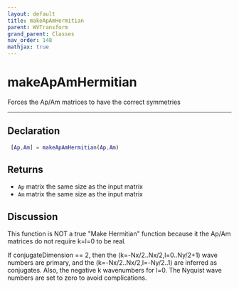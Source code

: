 ```yaml
---
layout: default
title: makeApAmHermitian
parent: WVTransform
grand_parent: Classes
nav_order: 148
mathjax: true
---
```


#  makeApAmHermitian

Forces the Ap/Am matrices to have the correct symmetries


---

## Declaration
```matlab
 [Ap,Am] = makeApAmHermitian(Ap,Am)
```
## Returns
+ `Ap`  matrix the same size as the input matrix
+ `Am`  matrix the same size as the input matrix

## Discussion

  This function is NOT a true "Make Hermitian" function because it
  the Ap/Am matrices do not require k=l=0 to be real.
 
  If conjugateDimension == 2, then the (k=-Nx/2..Nx/2,l=0..Ny/2+1) wave
  numbers are primary, and the (k=-Nx/2..Nx/2,l=-Ny/2..1) are inferred as
  conjugates. Also, the negative k wavenumbers for l=0. The Nyquist wave
  numbers are set to zero to avoid complications.
 
        
